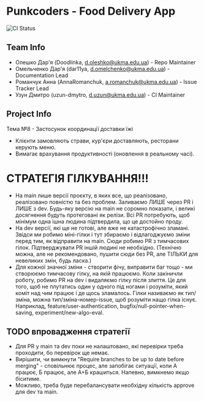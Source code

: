 # Punkcoders - Food Delivery App

![CI Status](https://github.com/ukma-cs-ssdm-2025/team-team12/actions/workflows/ci.yml/badge.svg)

## Team Info

- Олешко Дар'я (Doodlinka, d.oleshko@ukma.edu.ua) - Repo Maintainer
- Омельченко Дар'я (dar11ya, d.omelchenko@ukma.edu.ua) - Documentation Lead
- Романчук Анна (AnnaRomanchuk, a.romanchuk@ukma.edu.ua) - Issue Tracker Lead
- Узун Дмитро (uzun-dmytro, d.uzun@ukma.edu.ua) - CI Maintainer
  
## Project Info

Тема №8 - Застосунок координації доставки їжі

- Клієнти замовляють страви, кур'єри доставляють, ресторани керують меню.
- Вимагає врахування продуктивності (оновлення в реальному часі).

# СТРАТЕГІЯ ГІЛКУВАННЯ!!!

- На main лише версії проєкту, в яких все, що реалізовано, реалізовано повністю та без проблем. Заливаємо ЛИШЕ через PR і ЛИШЕ з dev. Будь-яку версію на main не соромно показати, і великі досягнення будуть протеговані як релізи. Всі PR потребують, щоб мінімум одна ішна людина підтвердила, що це достойно проду.
- На dev версії, які ще не готові, але вже не катастрофічно зламані. Звідси ми робимо міні-гілки і тут збираємо і відлагоджуємо зміни перед тим, як відправити на main. Сюди робимо PR з тимчасових гілок. Підтверджувати PR іншій людині не необхідно. (Технічно можна, але не рекомендовано, пушити сюди без PR, але ТІЛЬКИ для невеликих змін, будь ласка.)
- Для кожної значної зміни - створити фічу, виправити баг тощо - ми створюємо тимчасову гілку, на якій працюємо. Коли закіничли роботу, робимо PR на dev і видаляємо гілку після злиття. Це для того, щоб не плутатись один у одного під ногами і розуміти, який коміт над чим працює і де щось зламалось. Гілки називаємо як тип/зміна, можна тип/зміна-номер-issue, щоб розуміти нащо гілка існує. Наприклад, feature/user-authentication, bugfix/null-pointer-when-saving, experiment/new-algo-eval.

## TODO впровадження стратегії

- Для PR у main та dev поки не налаштовано, які перевірки треба проходити, бо перевірок ще немає.
- Вирішити, чи вимкнути "Require branches to be up to date before merging" - сповільнює процес, але запобігає ситуації, коли А працює, Б працює, але А+Б крашиться. Напевно, вимкнемо якщо біситиме.
- Можливо, треба буде перебалансувати необхідну кількість approve для dev та main.


